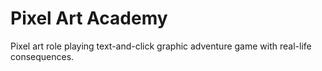 # Pixel Art Academy
Pixel art role playing text-and-click graphic adventure game with real-life consequences.
